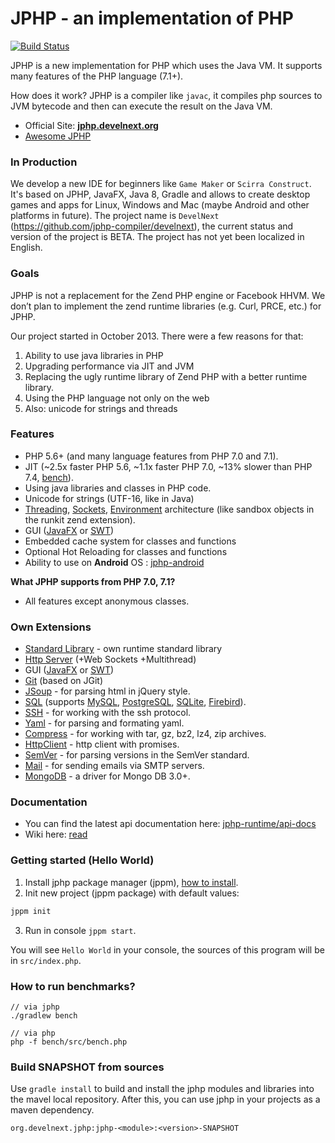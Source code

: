 JPHP - an implementation of PHP
===============================

[![Build Status](https://travis-ci.org/jphp-group/jphp.svg?branch=master)](https://travis-ci.org/jphp-group/jphp)

JPHP is a new implementation for PHP which uses the Java VM. It supports many features of the PHP language (7.1+).

How does it work? JPHP is a compiler like `javac`, it compiles php sources to JVM bytecode and then
can execute the result on the Java VM.

- Official Site: **[jphp.develnext.org](http://jphp.develnext.org/)**
- [Awesome JPHP](https://github.com/jphp-group/awesome-jphp)

### In Production

We develop a new IDE for beginners like `Game Maker` or `Scirra Construct`. It's based on JPHP, JavaFX, Java 8, Gradle and allows to create desktop games and apps for Linux, Windows and Mac (maybe Android and other platforms in future). The project name is `DevelNext` (https://github.com/jphp-compiler/develnext), the current status and version of the project is BETA. The project has not yet been localized in English. 

### Goals

JPHP is not a replacement for the Zend PHP engine or Facebook HHVM. We don’t plan to implement the zend runtime libraries (e.g. Curl, PRCE, etc.) for JPHP.

Our project started in October 2013. There were a few reasons for that:

1. Ability to use java libraries in PHP
2. Upgrading performance via JIT and JVM
3. Replacing the ugly runtime library of Zend PHP with a better runtime library.
4. Using the PHP language not only on the web
5. Also: unicode for strings and threads

### Features

+ PHP 5.6+ (and many language features from PHP 7.0 and 7.1).
+ JIT (~2.5x faster PHP 5.6, ~1.1x faster PHP 7.0, ~13% slower than PHP 7.4, [bench](#how-to-run-benchmarks)).
+ Using java libraries and classes in PHP code.
+ Unicode for strings (UTF-16, like in Java)
+ [Threading](jphp-runtime/api-docs/classes/php/lang/Thread.md), [Sockets](jphp-runtime/api-docs/classes/php/net/Socket.md), [Environment](jphp-runtime/api-docs/classes/php/lang/Environment.md) architecture (like sandbox objects in the runkit zend extension).
+ GUI ([JavaFX](https://github.com/jphp-group/jphp-gui-ext) or [SWT](https://github.com/jphp-group/jphp-swt-ext))
+ Embedded cache system for classes and functions
+ Optional Hot Reloading for classes and functions
+ Ability to use on **Android** OS : [jphp-android](https://github.com/VenityStudio/jphp-android)

**What JPHP supports from PHP 7.0, 7.1?**
+ All features except anonymous classes.

### Own Extensions
- [Standard Library](jphp-runtime/api-docs) - own runtime standard library
- [Http Server](exts/jphp-httpserver-ext) (+Web Sockets +Multithread)
- GUI ([JavaFX](https://github.com/jphp-group/jphp-gui-ext) or [SWT](https://github.com/jphp-group/jphp-swt-ext))
- [Git](exts/jphp-git-ext/api-docs) (based on JGit)
- [JSoup](exts/jphp-jsoup-ext/api-docs) - for parsing html in jQuery style.
- [SQL](exts/jphp-sql-ext/api-docs) (supports [MySQL](exts/jphp-sql-ext/api-docs), [PostgreSQL](exts/jphp-pgsql-ext/api-docs), [SQLite](exts/jphp-sqlite-ext/api-docs), [Firebird](exts/jphp-firebirdsql-ext/api-docs)).
- [SSH](exts/jphp-ssh-ext/api-docs) - for working with the ssh protocol.
- [Yaml](exts/jphp-yaml-ext/) - for parsing and formating yaml.
- [Compress](exts/jphp-compress-ext) - for working with tar, gz, bz2, lz4, zip archives.
- [HttpClient](exts/jphp-httpclient-ext/api-docs) - http client with promises.
- [SemVer](exts/jphp-semver-ext/api-docs) - for parsing versions in the SemVer standard.
- [Mail](exts/jphp-mail-ext/api-docs) - for sending emails via SMTP servers.
- [MongoDB](exts/jphp-mongo-ext/api-docs) - a driver for Mongo DB 3.0+.

### Documentation

- You can find the latest api documentation here: [jphp-runtime/api-docs](jphp-runtime/api-docs)
- Wiki here: [read](http://jphp.develnext.org/wiki/)

### Getting started (Hello World)

1. Install jphp package manager (jppm), [how to install](packager/#0-how-to-install-jppm).
2. Init new project (jppm package) with default values:
```bash
jppm init
```
3. Run in console `jppm start`.

You will see `Hello World` in your console, the sources of this program will be in `src/index.php`.

### How to run benchmarks?

```
// via jphp
./gradlew bench

// via php
php -f bench/src/bench.php
```

### Build SNAPSHOT from sources

Use `gradle install` to build and install the jphp modules and libraries into the mavel local repository. After this, you can use jphp in your projects as a maven dependency.

`org.develnext.jphp:jphp-<module>:<version>-SNAPSHOT`
